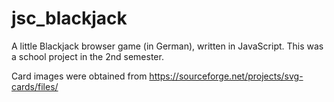 # jsc_blackjack
A little Blackjack browser game (in German), written in JavaScript.
This was a school project in the 2nd semester.

Card images were obtained from https://sourceforge.net/projects/svg-cards/files/
